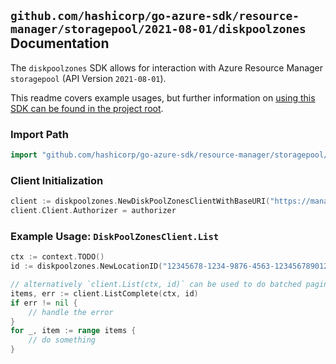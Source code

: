 
## `github.com/hashicorp/go-azure-sdk/resource-manager/storagepool/2021-08-01/diskpoolzones` Documentation

The `diskpoolzones` SDK allows for interaction with Azure Resource Manager `storagepool` (API Version `2021-08-01`).

This readme covers example usages, but further information on [using this SDK can be found in the project root](https://github.com/hashicorp/go-azure-sdk/tree/main/docs).

### Import Path

```go
import "github.com/hashicorp/go-azure-sdk/resource-manager/storagepool/2021-08-01/diskpoolzones"
```


### Client Initialization

```go
client := diskpoolzones.NewDiskPoolZonesClientWithBaseURI("https://management.azure.com")
client.Client.Authorizer = authorizer
```


### Example Usage: `DiskPoolZonesClient.List`

```go
ctx := context.TODO()
id := diskpoolzones.NewLocationID("12345678-1234-9876-4563-123456789012", "location")

// alternatively `client.List(ctx, id)` can be used to do batched pagination
items, err := client.ListComplete(ctx, id)
if err != nil {
	// handle the error
}
for _, item := range items {
	// do something
}
```

